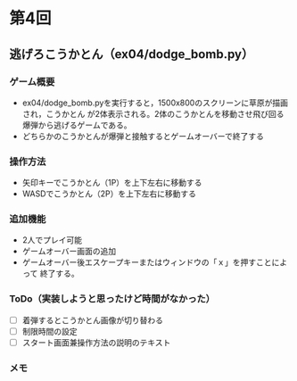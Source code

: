 # 第4回
## 逃げろこうかとん（ex04/dodge_bomb.py）
### ゲーム概要
- ex04/dodge_bomb.pyを実行すると，1500x800のスクリーンに草原が描画され，こうかとん
が2体表示される。2体のこうかとんを移動させ飛び回る爆弾から逃げるゲームである。
- どちらかのこうかとんが爆弾と接触するとゲームオーバーで終了する
### 操作方法
- 矢印キーでこうかとん（1P）を上下左右に移動する
- WASDでこうかとん（2P）を上下左右に移動する
### 追加機能
- 2人でプレイ可能
- ゲームオーバー画面の追加
- ゲームオーバー後エスケープキーまたはウィンドウの「ｘ」を押すことによって
終了する。
### ToDo（実装しようと思ったけど時間がなかった）
- [ ] 着弾するとこうかとん画像が切り替わる
- [ ] 制限時間の設定
- [ ] スタート画面兼操作方法の説明のテキスト
### メモ